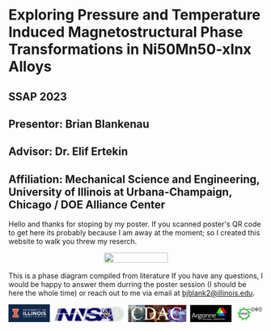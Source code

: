 
# Exploring Pressure and Temperature Induced Magnetostructural Phase Transformations in Ni50Mn50-xInx Alloys
## SSAP 2023
## Presentor: Brian Blankenau 
## Advisor: Dr. Elif Ertekin
## Affiliation: Mechanical Science and Engineering, University of Illinois at Urbana-Champaign, Chicago / DOE Alliance Center
Hello and thanks for stoping by my poster. If you scanned poster's QR code to get here its probably because I am away at the moment; so I created this website to walk you threw my reserch. 

<p align="center">
  <img src="docs/assets/phase_diag.png" width="50%" height="50%"/>
</p>

This is a phase diagram compiled from literature
If you have any questions, I would be happy to answer them durring the poster session (I should be here the whole time) or reach out to me via email at bjblank2@illinois.edu.

![thanks](docs/assets/thanks.png)
